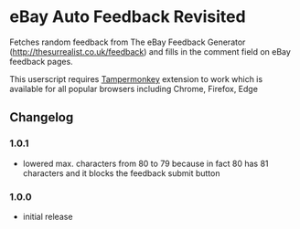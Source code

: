 # eBay Auto Feedback Revisited
Fetches random feedback from The eBay Feedback Generator (http://thesurrealist.co.uk/feedback) and fills in the comment field on eBay feedback pages.

This userscript requires [Tampermonkey](https://tampermonkey.net) extension to work which is available for all popular browsers including Chrome, Firefox, Edge

## Changelog

### 1.0.1
- lowered max. characters from 80 to 79 because in fact 80 has 81 characters and it blocks the feedback submit button

### 1.0.0
- initial release